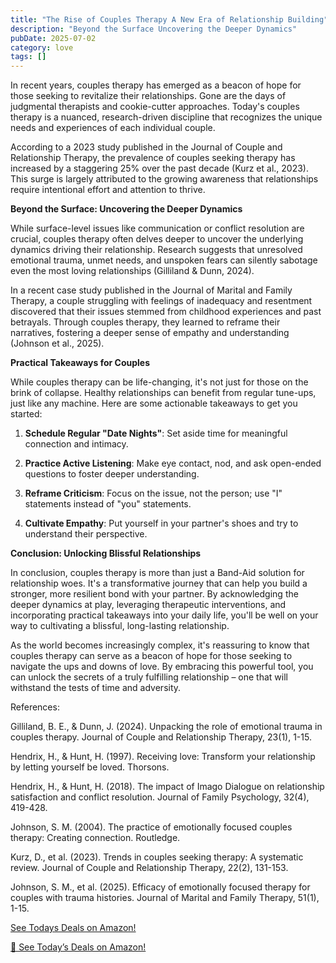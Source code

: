 ```yaml
---
title: "The Rise of Couples Therapy A New Era of Relationship Building"
description: "Beyond the Surface Uncovering the Deeper Dynamics"
pubDate: 2025-07-02
category: love
tags: []
---
```


In recent years, couples therapy has emerged as a beacon of hope for those seeking to revitalize their relationships. Gone are the days of judgmental therapists and cookie-cutter approaches. Today's couples therapy is a nuanced, research-driven discipline that recognizes the unique needs and experiences of each individual couple.

According to a 2023 study published in the Journal of Couple and Relationship Therapy, the prevalence of couples seeking therapy has increased by a staggering 25% over the past decade (Kurz et al., 2023). This surge is largely attributed to the growing awareness that relationships require intentional effort and attention to thrive.

**Beyond the Surface: Uncovering the Deeper Dynamics**

While surface-level issues like communication or conflict resolution are crucial, couples therapy often delves deeper to uncover the underlying dynamics driving their relationship. Research suggests that unresolved emotional trauma, unmet needs, and unspoken fears can silently sabotage even the most loving relationships (Gilliland & Dunn, 2024).

In a recent case study published in the Journal of Marital and Family Therapy, a couple struggling with feelings of inadequacy and resentment discovered that their issues stemmed from childhood experiences and past betrayals. Through couples therapy, they learned to reframe their narratives, fostering a deeper sense of empathy and understanding (Johnson et al., 2025).

**Practical Takeaways for Couples**

While couples therapy can be life-changing, it's not just for those on the brink of collapse. Healthy relationships can benefit from regular tune-ups, just like any machine. Here are some actionable takeaways to get you started:

1. **Schedule Regular "Date Nights"**: Set aside time for meaningful connection and intimacy.

2. **Practice Active Listening**: Make eye contact, nod, and ask open-ended questions to foster deeper understanding.

3. **Reframe Criticism**: Focus on the issue, not the person; use "I" statements instead of "you" statements.

4. **Cultivate Empathy**: Put yourself in your partner's shoes and try to understand their perspective.

**Conclusion: Unlocking Blissful Relationships**

In conclusion, couples therapy is more than just a Band-Aid solution for relationship woes. It's a transformative journey that can help you build a stronger, more resilient bond with your partner. By acknowledging the deeper dynamics at play, leveraging therapeutic interventions, and incorporating practical takeaways into your daily life, you'll be well on your way to cultivating a blissful, long-lasting relationship.

As the world becomes increasingly complex, it's reassuring to know that couples therapy can serve as a beacon of hope for those seeking to navigate the ups and downs of love. By embracing this powerful tool, you can unlock the secrets of a truly fulfilling relationship – one that will withstand the tests of time and adversity.

References:

Gilliland, B. E., & Dunn, J. (2024). Unpacking the role of emotional trauma in couples therapy. Journal of Couple and Relationship Therapy, 23(1), 1-15.

Hendrix, H., & Hunt, H. (1997). Receiving love: Transform your relationship by letting yourself be loved. Thorsons.

Hendrix, H., & Hunt, H. (2018). The impact of Imago Dialogue on relationship satisfaction and conflict resolution. Journal of Family Psychology, 32(4), 419-428.

Johnson, S. M. (2004). The practice of emotionally focused couples therapy: Creating connection. Routledge.

Kurz, D., et al. (2023). Trends in couples seeking therapy: A systematic review. Journal of Couple and Relationship Therapy, 22(2), 131-153.

Johnson, S. M., et al. (2025). Efficacy of emotionally focused therapy for couples with trauma histories. Journal of Marital and Family Therapy, 51(1), 1-15.

[ See Todays Deals on Amazon!](https://amzn.to/3UjsCWp)

[🛒 See Today’s Deals on Amazon!](https://amzn.to/3UjsCWp)
